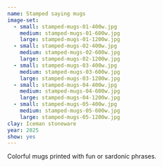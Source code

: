 ```yaml
---
name: Stamped saying mugs
image-set:
  - small: stamped-mugs-01-400w.jpg
    medium: stamped-mugs-01-600w.jpg
    large: stamped-mugs-01-1200w.jpg
  - small: stamped-mugs-02-400w.jpg
    medium: stamped-mugs-02-600w.jpg
    large: stamped-mugs-02-1200w.jpg
  - small: stamped-mugs-03-400w.jpg
    medium: stamped-mugs-03-600w.jpg
    large: stamped-mugs-03-1200w.jpg
  - small: stamped-mugs-04-400w.jpg
    medium: stamped-mugs-04-600w.jpg
    large: stamped-mugs-04-1200w.jpg
  - small: stamped-mugs-05-400w.jpg
    medium: stamped-mugs-05-600w.jpg
    large: stamped-mugs-05-1200w.jpg
clay: Iceman stoneware
year: 2025
show: yes
---
```


Colorful mugs printed with fun or sardonic phrases.